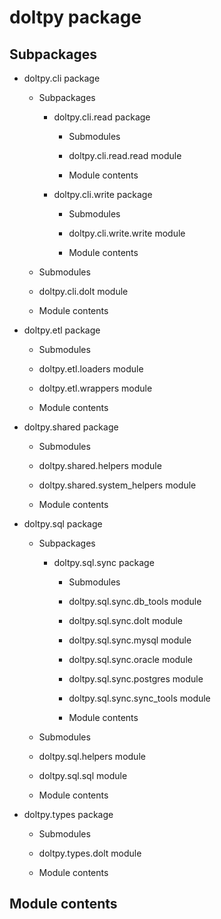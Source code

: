 # doltpy package

## Subpackages


* doltpy.cli package


    * Subpackages


        * doltpy.cli.read package


            * Submodules


            * doltpy.cli.read.read module


            * Module contents


        * doltpy.cli.write package


            * Submodules


            * doltpy.cli.write.write module


            * Module contents


    * Submodules


    * doltpy.cli.dolt module


    * Module contents


* doltpy.etl package


    * Submodules


    * doltpy.etl.loaders module


    * doltpy.etl.wrappers module


    * Module contents


* doltpy.shared package


    * Submodules


    * doltpy.shared.helpers module


    * doltpy.shared.system_helpers module


    * Module contents


* doltpy.sql package


    * Subpackages


        * doltpy.sql.sync package


            * Submodules


            * doltpy.sql.sync.db_tools module


            * doltpy.sql.sync.dolt module


            * doltpy.sql.sync.mysql module


            * doltpy.sql.sync.oracle module


            * doltpy.sql.sync.postgres module


            * doltpy.sql.sync.sync_tools module


            * Module contents


    * Submodules


    * doltpy.sql.helpers module


    * doltpy.sql.sql module


    * Module contents


* doltpy.types package


    * Submodules


    * doltpy.types.dolt module


    * Module contents


## Module contents
